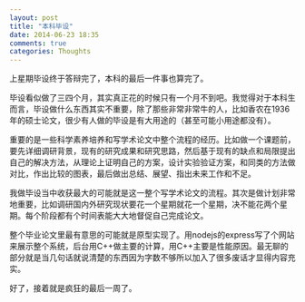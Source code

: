 ```yaml
---
layout: post
title: "本科毕设"
date: 2014-06-23 18:35
comments: true
categories: Thoughts
---
```


上星期毕设终于答辩完了，本科的最后一件事也算完了。

毕设看似做了三四个月，其实真正花的时候只有一个月不到吧。我觉得对于本科生而言，毕设做什么东西其实不重要，除了那些非常非常牛的人，比如香农在1936年的硕士论文，很少有人做的毕设是有大用途的（甚至可能小用途都没有）。
<!-- more -->
重要的是一些科学素养培养和写学术论文中整个流程的经历。比如做一个课题前，要先详细调研背景，现有的研究成果和研究思路，然后基于现有的缺点和局限提出自己的解决方法，从理论上证明自己的方案，设计实验验证方案，和同类的方法做对比，作出比较的图表，最后做出总结、展望、指出未来工作和不足。

我做毕设当中收获最大的可能就是这一整个写学术论文的流程。其次是做计划非常地重要，比如调研国内外研究现状要花一个星期就花一个星期，决不能花两个星期。每个阶段都有个时间表能大大地督促自己完成论文。

整个毕业论文里最有意思的可能就是原型实现了。用nodejs的express写了个网站来展示整个系统，后台用C++做主要的计算，用C++主要是性能原因。最无聊的部分就是当几句话就说清楚的东西因为字数不够所以加入了很多废话才显得内容充实。

好了，接着就是疯狂的最后一周了。
